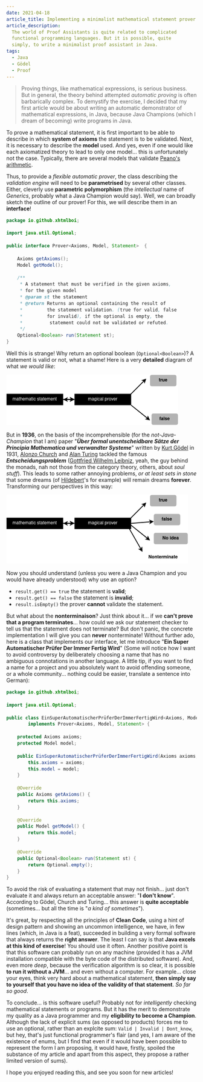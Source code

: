 ```yaml
---
date: 2021-04-18
article_title: Implementing a minimalist mathematical statement prover with Java
article_description:
  The world of Proof Assistants is quite related to complicated
  functional programming languages. But it is possible, quite
  simply, to write a minimalist proof assistant in Java.
tags:
  - Java
  - Gödel
  - Proof
---
```


> Proving things, like mathematical expressions, is serious
> business. But in general, the theory behind attempted _automatic
> proving_ is often barbarically complex. To demystify the exercise, I
> decided that my first article would be about writing an automatic
> demonstrator of mathematical expressions, in Java, because Java
> Champions (which I dream of becoming) write programs in Java.

To prove a mathematical statement, it is first important to be able to
describe in which **system of axioms** the statement is to be
validated. Next, it is necessary to describe the **model** used. And
yes, even if one would like each axiomatized theory to lead to only
one model... this is unfortunately not the case. Typically, there are
several models that validate [Peano's
arithmetic](https://it.wikipedia.org/wiki/Assiomi_di_Peano).

Thus, to provide a _flexible automatic prover_, the class describing
the _validation engine_ will need to be **parametrised** by several
other classes. Either, cleverly use **parametric polymorphism** (the
_intellectual_ name of _Generics_, probably what a Java Champion would
say). Well, we can broadly sketch the outline of our prover! For this,
we will describe them in an **interface**!

```java
package io.github.xhtmlboi;

import java.util.Optional;

public interface Prover<Axioms, Model, Statement>  {

    Axioms getAxioms();
    Model getModel();

    /**
     * A statement that must be verified in the given axioms,
     * for the given model
     * @param st the statement
     * @return Returns an optional containing the result of
     *         the statement validation. (true for valid, false
     *         for invalid), if the optional is empty, the
     *          statement could not be validated or refuted.
     */
    Optional<Boolean> run(Statement st);
}
```

Well this is strange! Why return an optional boolean
(`Optional<Boolean>`)? A statement is valid or not, what a shame! Here
is a very **detailed** diagram of what _we would like_:

![a pretty ambitious goal](/images/proof-aut.png)

But in **1936**, on the basis of the incomprehensible (for the
_not-Java-Champion_ that I am) paper "**_Über formal unentscheidbare
Sätze der Principia Mathematica und verwandter Systeme_**" written by
[Kurt Gödel](https://de.wikipedia.org/wiki/Kurt_G%C3%B6del) in 1931,
[Alonzo Church](https://en.wikipedia.org/wiki/Alonzo_Church) and [Alan
Turing](https://en.wikipedia.org/wiki/Alan_Turing) tackled the famous
**_Entscheidungsproblem_** ([Gottfried Wilhelm
Leibniz](https://de.wikipedia.org/wiki/Gottfried_Wilhelm_Leibniz),
yeah, the guy behind the monads, nah not those from the category
theory, others, about _soul stuff_). This leads to some rather
annoying problems, _or at least sets in stone_ that some dreams (of
[Hildebert](https://de.wikipedia.org/wiki/David_Hilbert)'s for
example) will remain dreams **forever**. Transforming our perspectives
in this way:

![What a mess](/images/proof.png)

Now you should understand (unless you were a Java Champion and you
would have already understood) why use an option?

- `result.get() == true` the statement is **valid**;
- `result.get() == false` the statement is **invalid**;
- `result.isEmpty()` the prover **cannot** validate the statement.

But what about the **nonterminaison**? Just think about it... if we
**can't prove that a program terminates**... how could we ask our
statement checker to tell us that the statement does not terminate?
But don't panic, the concrete implementation I will give you can
**never** nonterminate! Without further ado, here is a class that
implements our interface, let me introduce "**Ein Super Automatischer
Prüfer Der Immer Fertig Wird**" (Some will notice how I want to avoid
controversy by deliberately choosing a name that has no ambiguous
connotations in another language. A little tip, if you want to find a
name for a project and you absolutely want to avoid offending someone,
or a whole community... nothing could be easier, translate a sentence
into German):

```java
package io.github.xhtmlboi;

import java.util.Optional;

public class EinSuperAutomatischerPrüferDerImmerFertigWird<Axioms, Model, Statement>
        implements Prover<Axioms, Model, Statement> {

    protected Axioms axioms;
    protected Model model;

    public EinSuperAutomatischerPrüferDerImmerFertigWird(Axioms axioms, Model model) {
        this.axioms = axioms;
        this.model = model;
    }

    @Override
    public Axioms getAxioms() {
        return this.axioms;
    }

    @Override
    public Model getModel() {
        return this.model;
    }

    @Override
    public Optional<Boolean> run(Statement st) {
        return Optional.empty();
    }
}
```

To avoid the risk of evaluating a statement that may not
finish... just don't evaluate it and always return an acceptable
answer: "**I don't know**". According to Gödel, Church and
Turing... this answer is **quite acceptable** (sometimes... but all the
time is "_a kind of sometimes_").

It's great, by respecting all the principles of **Clean Code**, using
a hint of design pattern and showing an uncommon intelligence, we
have, in few lines (which, in Java is a feat), succeeded in building a
very formal software that always returns the **right answer**. The
least I can say is that **Java excels at this kind of exercise**! You
should use it often. Another positive point is that this software can
probably run on any machine (provided it has a JVM installation
compatible with the byte code of the distributed software). And, even
more _deep_, because the verification algorithm is so clear, it is
possible **to run it without a JVM**... and even without a computer. For
example... close your eyes, think very hard about a mathematical
statement, **then simply say to yourself that you have no idea of the
validity of that statement**. _So far so good_.

To conclude... is this software useful? Probably not for
_intelligently_ checking mathematical statements or programs. But it
has the merit to demonstrate my quality as a Java programmer and my
**eligibility to become a Champion**. Although the lack of explicit
sums (as opposed to products) forces me to use an optional, rather
than an explcite sum: `Valid | Invalid | Dont_know`, but hey, that's
just functional programmer's flair (and yes, I am aware of the
existence of enums, but I find that even if it would have been
possible to represent the form I am proposing, it would have, firstly,
spoiled the substance of my article and apart from this aspect, they
propose a rather limited version of sums).

I hope you enjoyed reading this, and see you soon for new articles!
